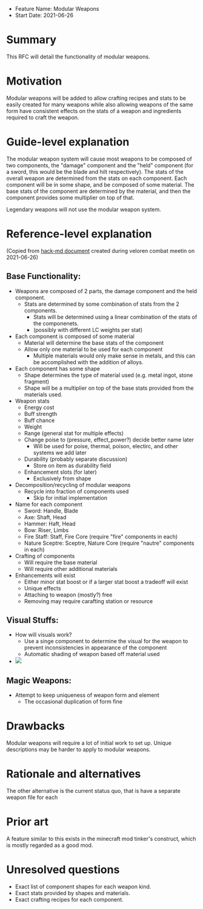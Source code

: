 - Feature Name: Modular Weapons
- Start Date: 2021-06-26

# Summary
[summary]: #summary

This RFC will detail the functionality of modular weapons.

# Motivation
[motivation]: #motivation

Modular weapons will be added to allow crafting recipes and stats to be easily created for many weapons while also allowing weapons of the same form have consistent effects on the stats of a weapon and ingredients required to craft the weapon.

# Guide-level explanation
[guide-level-explanation]: #guide-level-explanation

The modular weapon system will cause most weapons to be composed of two components, the "damage" component and the "held" component (for a sword, this would be the blade and hilt respectively). The stats of the overall weapon are determined from the stats on each component.
Each component will be in some shape, and be composed of some material. The base stats of the component are determined by the material, and then the component provides some multiplier on top of that.

Legendary weapons will not use the modular weapon system.

# Reference-level explanation
[reference-level-explanation]: #reference-level-explanation

(Copied from [hack-md document](https://hackmd.io/@veloren/H1UwcDpi_) created during veloren combat meetin on 2021-06-26)

Base Functionality:
-
- Weapons are composed of 2 parts, the damage component and the held component.
    - Stats are determined by some combination of stats from the 2 components.
        - Stats will be determined using a linear combination of the stats of the componenets.
        - (possibly with different LC weights per stat)
- Each component is composed of some material
    - Material will determine the base stats of the component
    - Allow only one material to be used for each component
        - Multiple materials would only make sense in metals, and this can be accomplished with the addition of alloys.
- Each component has some shape
    - Shape determines the type of material used (e.g. metal ingot, stone fragment)
    - Shape will be a multiplier on top of the base stats provided from the materials used.
- Weapon stats
    - Energy cost
    - Buff strength
    - Buff chance
    - Weight
    - Range (general stat for multiple effects)
    - Change poise to (pressure, effect_power?) decide better name later
        - Will be used for poise, thermal, poison, electirc, and other systems we add later 
    - Durability (probably separate discussion)
        - Store on item as durability field
    - Enhancement slots (for later)
        - Exclusively from shape
- Decomposition/recycling of modular weapons
    - Recycle into fraction of components used
        - Skip for initial implementation
- Name for each component
    - Sword: Handle, Blade
    - Axe: Shaft, Head
    - Hammer: Haft, Head
    - Bow: Riser, Limbs
    - Fire Staff: Staff, Fire Core (require "fire" components in each)
    - Nature Sceptre: Sceptre, Nature Core (require "nautre" components in each)
- Crafting of components
    - Will require the base material
    - Will require other additional materials
- Enhancements will exist
    - Either minor stat boost or if a larger stat boost a tradeoff will exist
    - Unique effects
    - Attaching to weapon (mostly?) free
    - Removing may require carafting station or resource

Visual Stuffs:
-
- How will visuals work?
    - Use a singe component to determine the visual for the weapon to prevent inconsistencies in appearance of the component
    - Automatic shading of weapon based off material used
- ![](https://cdn.discordapp.com/attachments/534844039007305729/858377865711452161/Moduweps.png)

Magic Weapons:
-
- Attempt to keep uniqueness of weapon form and element
    - The occasional duplication of form fine

# Drawbacks
[drawbacks]: #drawbacks

Modular weapons will require a lot of initial work to set up.
Unique descriptions may be harder to apply to modular weapons.

# Rationale and alternatives
[alternatives]: #alternatives

The other alternative is the current status quo, that is have a separate weapon file for each

# Prior art
[prior-art]: #prior-art

A feature similar to this exists in the minecraft mod tinker's construct, which is mostly regarded as a good mod.

# Unresolved questions
[unresolved]: #unresolved-questions

- Exact list of component shapes for each weapon kind.
- Exact stats provided by shapes and materials.
- Exact crafting recipes for each component.

